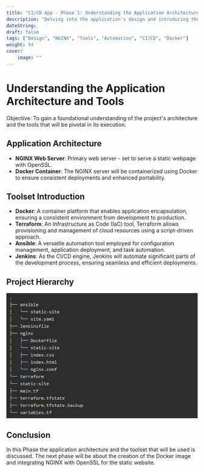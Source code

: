 ```yaml
---
title: "CI/CD App - Phase 1: Understanding the Application Architecture and Tools"
description: "Delving into the application's design and introducing the tools that will be used."
dateString: 
draft: false
tags: ["Design", "NGINX", "Tools", "Automation", "CI/CD", "Docker"]
weight: 94
cover:
    image: ""
---
```


# Understanding the Application Architecture and Tools

Objective: To gain a foundational understanding of the project's architecture and the tools that will be pivotal in its execution.

## **Application Architecture**

- **NGINX Web Server**: Primary web server - set to serve a static webpage with OpenSSL.
- **Docker Container**: The NGINX server will be containerized using Docker to ensure consistent deployments and enhanced portability.

## **Toolset Introduction**

- **Docker**: A container platform that enables application encapsulation, ensuring a consistent environment from development to production.
- **Terraform**: An Infrastructure as Code (IaC) tool, Terraform allows provisioning and management of cloud resources using a script-driven approach.
- **Ansible**: A versatile automation tool employed for configuration management, application deployment, and task automation.
- **Jenkins**: As the CI/CD engine, Jenkins will automate significant parts of the development process, ensuring seamless and efficient deployments.

## **Project Hierarchy**
![Hierarchy](images/project_directory.png)

## **Conclusion**

In this Phase the application architecture and the toolset that will be used is discussed. The next phase will be about the creation of the Docker image and integrating NGINX with OpenSSL for the static website.

